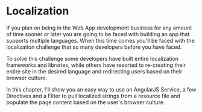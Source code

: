 # Localization

If you plan on being in the Web App development business for any amount of time sooner or later you are going to be faced with building an app that supports multiple languages. When this time comes you'll be faced with the localization challenge that so many developers before you have faced.

To solve this challenge some developers have built entire localization frameworks and libraries, while others have resorted to re-creating their entire site in the desired language and redirecting users based on their browser culture.

In this chapter, I'll show you an easy way to use an AngularJS Service, a few Directives and a Filter to pull localized strings from a resource file and populate the page content based on the user's browser culture.
